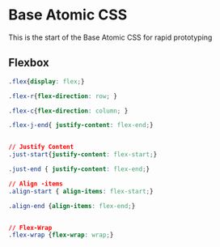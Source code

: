 Base Atomic CSS     
=============================

This is the start of the Base Atomic CSS for rapid prototyping 

## Flexbox 

```css
.flex{display: flex;}

.flex-r{flex-direction: row; }

.flex-c{flex-direction: column; }

.flex-j-end{ justify-content: flex-end;}


// Justify Content
.just-start{justify-content: flex-start;}

.just-end { justify-content: flex-end;}

// Align -items 
.align-start { align-items: flex-start;}

.align-end {align-items: flex-end;}


// Flex-Wrap 
.flex-wrap {flex-wrap: wrap;}

```


